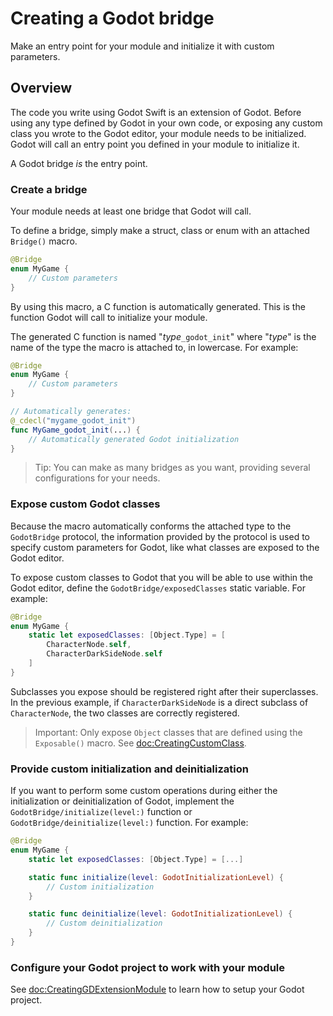 # Creating a Godot bridge

Make an entry point for your module and initialize it with custom parameters.

## Overview

The code you write using Godot Swift is an extension of Godot. Before using any type defined by Godot in your own code, or exposing any custom class you wrote to the Godot editor, your module needs to be initialized. Godot will call an entry point you defined in your module to initialize it.

A Godot bridge *is* the entry point.

### Create a bridge

Your module needs at least one bridge that Godot will call.

To define a bridge, simply make a struct, class or enum with an attached ``Bridge()`` macro.

```swift
@Bridge
enum MyGame {
    // Custom parameters
}
```

By using this macro, a C function is automatically generated. This is the function Godot will call to initialize your module.

The generated C function is named "*type*`_godot_init`" where "*type*" is the name of the type the macro is attached to, in lowercase. For example:

```swift
@Bridge
enum MyGame {
    // Custom parameters
}

// Automatically generates:
@_cdecl("mygame_godot_init")
func MyGame_godot_init(...) {
    // Automatically generated Godot initialization
}
```

> Tip: You can make as many bridges as you want, providing several configurations for your needs.

### Expose custom Godot classes

Because the macro automatically conforms the attached type to the ``GodotBridge`` protocol, the information provided by the protocol is used to specify custom parameters for Godot, like what classes are exposed to the Godot editor.

To expose custom classes to Godot that you will be able to use within the Godot editor, define the ``GodotBridge/exposedClasses`` static variable. For example:

```swift
@Bridge
enum MyGame {
    static let exposedClasses: [Object.Type] = [
        CharacterNode.self,
        CharacterDarkSideNode.self
    ]
}
```

Subclasses you expose should be registered right after their superclasses. In the previous example, if `CharacterDarkSideNode` is a direct subclass of `CharacterNode`, the two classes are correctly registered.

> Important: Only expose ``Object`` classes that are defined using the ``Exposable()`` macro. See <doc:CreatingCustomClass>.

### Provide custom initialization and deinitialization

If you want to perform some custom operations during either the initialization or deinitialization of Godot, implement the ``GodotBridge/initialize(level:)`` function or ``GodotBridge/deinitialize(level:)`` function. For example:

```swift
@Bridge
enum MyGame {
    static let exposedClasses: [Object.Type] = [...]

    static func initialize(level: GodotInitializationLevel) {
        // Custom initialization
    }

    static func deinitialize(level: GodotInitializationLevel) {
        // Custom deinitialization
    }
}
```

### Configure your Godot project to work with your module

See <doc:CreatingGDExtensionModule> to learn how to setup your Godot project.
